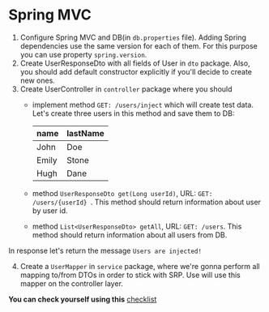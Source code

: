 # Spring MVC

1. Configure Spring MVC and DB(in `db.properties` file). Adding Spring dependencies use the same version for each of them.
For this purpose you can use property `spring.version`.
3. Create UserResponseDto with all fields of User in `dto` package. 
Also, you should add default constructor explicitly if you'll decide to create new ones. 
4. Create UserController in ``controller`` package where you should
    - implement method ```GET: /users/inject``` which will create test data. Let's create three users in this method and save them to DB:
   
      name  | lastName
      ------------- | -------------
      John  | Doe
      Emily  | Stone
      Hugh  | Dane
    - method ```UserResponseDto get(Long userId)```, URL: ```GET: /users/{userId} ```. This method should return information about user by user id.
    - method ```List<UserResponseDto> getAll```, URL: ```GET: /users```. This method should return information about all users from DB.

In response let's return the message ``Users are injected!``

4. Create a `UserMapper` in `service` package, where we're gonna perform all mapping to/from DTOs in order to stick with SRP. Use will use this mapper on the controller layer.

__You can check yourself using this__ [checklist](https://mate-academy.github.io/jv-program-common-mistakes/java-spring/web/java-spring-web)
